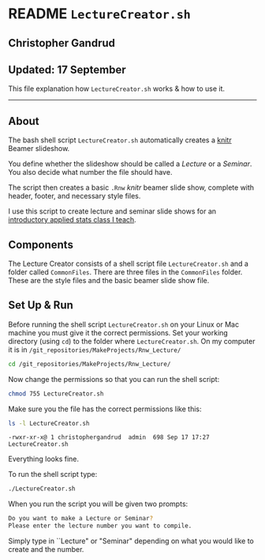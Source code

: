 # README `LectureCreator.sh`
## Christopher Gandrud
## Updated: 17 September

This file explanation how `LectureCreator.sh` works & how to use it.

---

## About

The bash shell script `LectureCreator.sh` automatically creates a [knitr](http://yihui.name/knitr/) Beamer slideshow. 

You define whether the slideshow should be called a *Lecture* or a *Seminar*. You also decide what number the file should have.

The script then creates a basic `.Rnw` *knitr* beamer slide show, complete with header, footer, and necessary style files.

I use this script to create lecture and seminar slide shows for an [introductory applied stats class I teach](http://christophergandrud.github.com/Introduction_to_Statistics_and_Data_Analysis_Yonsei/).

## Components
The Lecture Creator consists of a shell script file `LectureCreator.sh` and a folder called `CommonFiles`. There are three files in the `CommonFiles` folder. These are the style files and the basic beamer slide show file.

## Set Up & Run
Before running the shell script `LectureCreator.sh` on your Linux or Mac machine you must give it the correct permissions. Set your working directory (using `cd`) to the folder where `LectureCreator.sh`. On my computer it is in `/git_repositories/MakeProjects/Rnw_Lecture/`


```bash
cd /git_repositories/MakeProjects/Rnw_Lecture/
```


Now change the permissions so that you can run the shell script:


```bash
chmod 755 LectureCreator.sh
```


Make sure you the file has the correct permissions like this:


```bash
ls -l LectureCreator.sh
```

```
-rwxr-xr-x@ 1 christophergandrud  admin  698 Sep 17 17:27 LectureCreator.sh
```


Everything looks fine.

To run the shell script type:

```bash
./LectureCreator.sh
```


When you run the script you will be given two prompts:


```bash
Do you want to make a Lecture or Seminar?
Please enter the lecture number you want to compile.
```


Simply type in ``Lecture" or "Seminar" depending on what you would like to create and the number.
